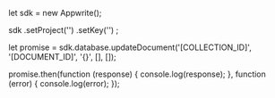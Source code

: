 let sdk = new Appwrite();

sdk
    .setProject('')
    .setKey('')
;

let promise = sdk.database.updateDocument('[COLLECTION_ID]', '[DOCUMENT_ID]', '{}', [], []);

promise.then(function (response) {
    console.log(response);
}, function (error) {
    console.log(error);
});